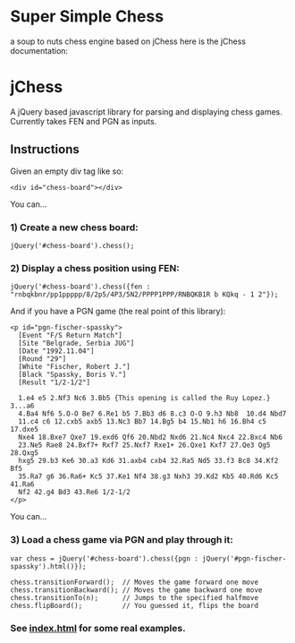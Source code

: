 # Super Simple Chess
a soup to nuts chess engine based on jChess
here is the jChess documentation:

# jChess
A jQuery based javascript library for parsing and displaying chess games. Currently takes FEN and PGN as inputs.

## Instructions

Given an empty div tag like so:

    <div id="chess-board"></div>

You can...

### 1) Create a new chess board:
    jQuery('#chess-board').chess();

### 2) Display a chess position using FEN:
    jQuery('#chess-board').chess({fen : "rnbqkbnr/pp1ppppp/8/2p5/4P3/5N2/PPPP1PPP/RNBQKB1R b KQkq - 1 2"});

And if you have a PGN game (the real point of this library):

    <p id="pgn-fischer-spassky">
      [Event "F/S Return Match"]
      [Site "Belgrade, Serbia JUG"]
      [Date "1992.11.04"]
      [Round "29"]
      [White "Fischer, Robert J."]
      [Black "Spassky, Boris V."]
      [Result "1/2-1/2"]

      1.e4 e5 2.Nf3 Nc6 3.Bb5 {This opening is called the Ruy Lopez.} 3...a6
      4.Ba4 Nf6 5.O-O Be7 6.Re1 b5 7.Bb3 d6 8.c3 O-O 9.h3 Nb8  10.d4 Nbd7
      11.c4 c6 12.cxb5 axb5 13.Nc3 Bb7 14.Bg5 b4 15.Nb1 h6 16.Bh4 c5 17.dxe5
      Nxe4 18.Bxe7 Qxe7 19.exd6 Qf6 20.Nbd2 Nxd6 21.Nc4 Nxc4 22.Bxc4 Nb6
      23.Ne5 Rae8 24.Bxf7+ Rxf7 25.Nxf7 Rxe1+ 26.Qxe1 Kxf7 27.Qe3 Qg5 28.Qxg5
      hxg5 29.b3 Ke6 30.a3 Kd6 31.axb4 cxb4 32.Ra5 Nd5 33.f3 Bc8 34.Kf2 Bf5
      35.Ra7 g6 36.Ra6+ Kc5 37.Ke1 Nf4 38.g3 Nxh3 39.Kd2 Kb5 40.Rd6 Kc5 41.Ra6
      Nf2 42.g4 Bd3 43.Re6 1/2-1/2
    </p>

You can...

### 3) Load a chess game via PGN and play through it:
    var chess = jQuery('#chess-board').chess({pgn : jQuery('#pgn-fischer-spassky').html()});

    chess.transitionForward();  // Moves the game forward one move
    chess.transitionBackward(); // Moves the game backward one move
    chess.transitionTo(n);      // Jumps to the specified halfmove
    chess.flipBoard();          // You guessed it, flips the board


### See [index.html](http://bmarini.github.com/jchess/ "jChess Examples") for some real examples.
